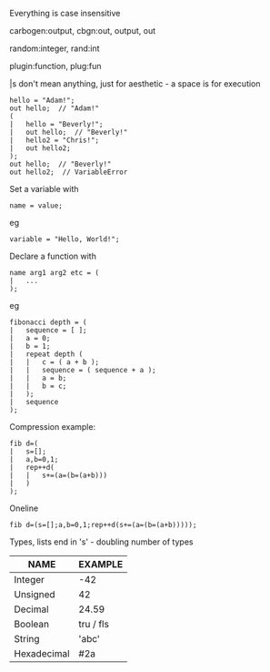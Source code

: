 Everything is case insensitive

carbogen:output, cbgn:out, output, out

random:integer,  rand:int

plugin:function, plug:fun

|s don't mean anything, just for aesthetic -
a space is for execution

```
hello = "Adam!";
out hello;  // "Adam!"
(
|   hello = "Beverly!";
|   out hello;  // "Beverly!"
|   hello2 = "Chris!";
|   out hello2;
);
out hello;  // "Beverly!"
out hello2;  // VariableError
```

Set a variable with
```
name = value;
```
eg
```
variable = "Hello, World!";
```

Declare a function with
```
name arg1 arg2 etc = (
|   ...
);
```
eg
```
fibonacci depth = (
|   sequence = [ ];
|   a = 0;
|   b = 1;
|   repeat depth (
|   |   c = ( a + b );
|   |   sequence = ( sequence + a );
|   |   a = b;
|   |   b = c;
|   );
|   sequence
);
```

Compression example:
```
fib d=(
|   s=[];
|   a,b=0,1;
|   rep++d(
|   |   s+=(a=(b=(a+b)))
|   )
);
```

Oneline
```
fib d=(s=[];a,b=0,1;rep++d(s+=(a=(b=(a+b)))));
```

Types, lists end in 's' - doubling number of types

| NAME        | EXAMPLE   |
| -           | -         |
| Integer     | -42       |
| Unsigned    | 42        |
| Decimal     | 24.59     |
| Boolean     | tru / fls |
| String      | 'abc'     |
| Hexadecimal | #2a       |
